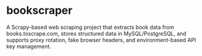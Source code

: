 # bookscraper
A Scrapy-based web scraping project that extracts book data from books.toscrape.com, stores structured data in MySQL/PostgreSQL, and supports proxy rotation, fake browser headers, and environment-based API key management.
